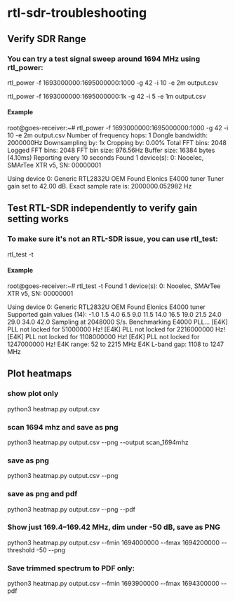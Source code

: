 # rtl-sdr-troubleshooting

## Verify SDR Range

### You can try a test signal sweep around 1694 MHz using rtl_power:

rtl_power -f 1693000000:1695000000:1000 -g 42 -i 10 -e 2m output.csv

rtl_power -f 1693000000:1695000000:1k -g 42 -i 5 -e 1m output.csv

#### Example 

root@goes-receiver:~# rtl_power -f 1693000000:1695000000:1000 -g 42 -i 10 -e 2m output.csv
Number of frequency hops: 1
Dongle bandwidth: 2000000Hz
Downsampling by: 1x
Cropping by: 0.00%
Total FFT bins: 2048
Logged FFT bins: 2048
FFT bin size: 976.56Hz
Buffer size: 16384 bytes (4.10ms)
Reporting every 10 seconds
Found 1 device(s):
  0:  Nooelec, SMArTee XTR v5, SN: 00000001

Using device 0: Generic RTL2832U OEM
Found Elonics E4000 tuner
Tuner gain set to 42.00 dB.
Exact sample rate is: 2000000.052982 Hz

## Test RTL-SDR independently to verify gain setting works

### To make sure it's not an RTL-SDR issue, you can use rtl_test:

rtl_test -t

#### Example

root@goes-receiver:~# rtl_test -t
Found 1 device(s):
  0:  Nooelec, SMArTee XTR v5, SN: 00000001

Using device 0: Generic RTL2832U OEM
Found Elonics E4000 tuner
Supported gain values (14): -1.0 1.5 4.0 6.5 9.0 11.5 14.0 16.5 19.0 21.5 24.0 29.0 34.0 42.0
Sampling at 2048000 S/s.
Benchmarking E4000 PLL...
[E4K] PLL not locked for 51000000 Hz!
[E4K] PLL not locked for 2216000000 Hz!
[E4K] PLL not locked for 1108000000 Hz!
[E4K] PLL not locked for 1247000000 Hz!
E4K range: 52 to 2215 MHz
E4K L-band gap: 1108 to 1247 MHz

## Plot heatmaps

### show plot only

python3 heatmap.py output.csv

### scan 1694 mhz and save as png

python3 heatmap.py output.csv --png --output scan_1694mhz

### save as png

python3 heatmap.py output.csv --png

### save as png and pdf

python3 heatmap.py output.csv --png --pdf

### Show just 169.4–169.42 MHz, dim under -50 dB, save as PNG

python3 heatmap.py output.csv --fmin 1694000000 --fmax 1694200000 --threshold -50 --png

### Save trimmed spectrum to PDF only:

python3 heatmap.py output.csv --fmin 1693900000 --fmax 1694300000 --pdf

